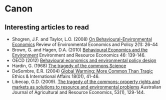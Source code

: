 # Canon 

## 

## Interesting articles to read
* Shogren, J.F. and Taylor, L.O. (2008) [On Behavioural-Environmental Economics](http://reep.oxfordjournals.org/content/2/1/26.full.pdf+html) Review of Environmental Economics and Policy 2(1): 26-44
* Brown, G. and Hagen, D.A. (2010) [Behavioural Economics and the Environment](http://search.proquest.com/openview/ad1dcbc41c85d8f954a429bc4ca82d5b/1?pq-origsite=gscholar) Environment and Resource Economics 46: 139-146.
* OECD (2012) [Behavioural economics and environmental policy design](https://www.oecd.org/env/consumption-innovation/Behavioural%20Economics%20and%20Environmental%20Policy%20Design.pdf)
* Hardin, G. (1968) [The tragedy of the commons Science](http://www.geo.mtu.edu/~asmayer/rural_sustain/governance/Hardin%201968.pdf)
* DeSombre, E.R. (2004) [Global Warming: More Common Than Tragic](http://web.mit.edu/sabrevln/Public/GameTheory/Ethics%20&%20International%20Affairs/Global%20Warming%20--%20More%20Common%20than%20Tragic.pdf) Ethics & International Affairs 18(01), 41-46.
* Libecap, G.D. (2009). [The tragedy of the commons: property rights and markets as solutions to resource and environmental problems](http://onlinelibrary.wiley.com/doi/10.1111/j.1467-8489.2007.00425.x/full) Australian Journal of Agricultural and Resource Economics, 53(1), 129-144.
